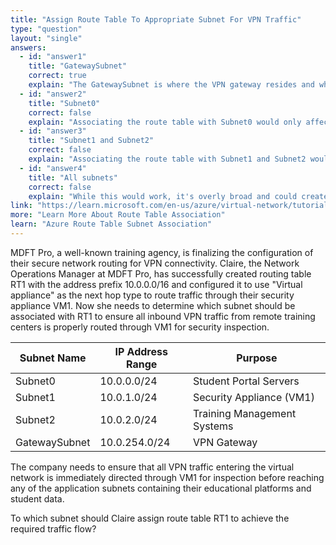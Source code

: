 ```yaml
---
title: "Assign Route Table To Appropriate Subnet For VPN Traffic"
type: "question"
layout: "single"
answers:
  - id: "answer1"
    title: "GatewaySubnet"
    correct: true
    explain: "The GatewaySubnet is where the VPN gateway resides and where inbound VPN traffic first enters the virtual network. Associating the route table with GatewaySubnet ensures that all traffic coming from the VPN gateway is immediately routed through VM1."
  - id: "answer2"
    title: "Subnet0"
    correct: false
    explain: "Associating the route table with Subnet0 would only affect traffic originating from or destined to Subnet0. It would not capture inbound VPN traffic that needs to be routed through VM1 before reaching any subnet."
  - id: "answer3"
    title: "Subnet1 and Subnet2"
    correct: false
    explain: "Associating the route table with Subnet1 and Subnet2 would affect outbound traffic from these subnets, but would not capture inbound VPN traffic. The goal is to route inbound VPN traffic, which must be controlled at the GatewaySubnet level."
  - id: "answer4"
    title: "All subnets"
    correct: false
    explain: "While this would work, it's overly broad and could create routing loops or unintended traffic patterns. The specific requirement is to route inbound VPN traffic, which only requires association with the GatewaySubnet."
link: "https://learn.microsoft.com/en-us/azure/virtual-network/tutorial-create-route-table-portal"
more: "Learn More About Route Table Association"
learn: "Azure Route Table Subnet Association"
---
```


MDFT Pro, a well-known training agency, is finalizing the configuration of their secure network routing for VPN connectivity. Claire, the Network Operations Manager at MDFT Pro, has successfully created routing table RT1 with the address prefix 10.0.0.0/16 and configured it to use "Virtual appliance" as the next hop type to route traffic through their security appliance VM1. Now she needs to determine which subnet should be associated with RT1 to ensure all inbound VPN traffic from remote training centers is properly routed through VM1 for security inspection.

| Subnet Name | IP Address Range | Purpose |
|-------------|------------------|---------|
| Subnet0 | 10.0.0.0/24 | Student Portal Servers |
| Subnet1 | 10.0.1.0/24 | Security Appliance (VM1) |
| Subnet2 | 10.0.2.0/24 | Training Management Systems |
| GatewaySubnet | 10.0.254.0/24 | VPN Gateway |

The company needs to ensure that all VPN traffic entering the virtual network is immediately directed through VM1 for inspection before reaching any of the application subnets containing their educational platforms and student data.

To which subnet should Claire assign route table RT1 to achieve the required traffic flow?
